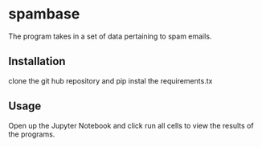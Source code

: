 # spambase

The program takes in a set of data pertaining to spam emails.

## Installation

clone the git hub repository and pip instal the requirements.tx

## Usage

Open up the Jupyter Notebook and click run all cells to view the results of the programs.
